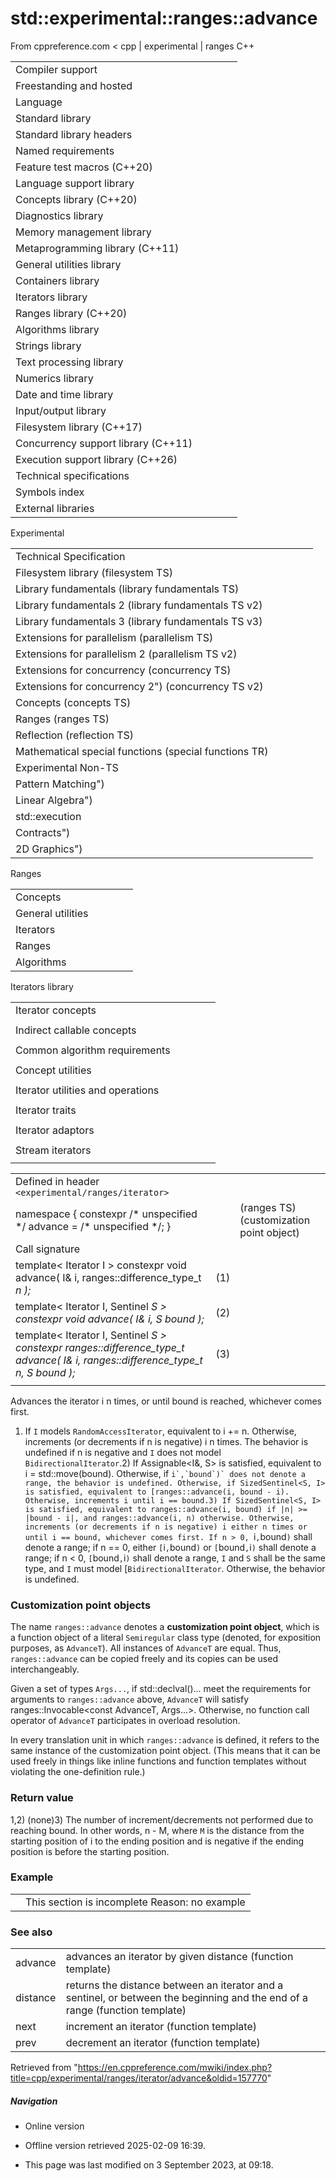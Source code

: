 # std::experimental::ranges::advance

From cppreference.com
< cpp‎ | experimental‎ | ranges
C++

|  |  |  |  |  |
| --- | --- | --- | --- | --- |
| Compiler support | | | | |
| Freestanding and hosted | | | | |
| Language | | | | |
| Standard library | | | | |
| Standard library headers | | | | |
| Named requirements | | | | |
| Feature test macros (C++20) | | | | |
| Language support library | | | | |
| Concepts library (C++20) | | | | |
| Diagnostics library | | | | |
| Memory management library | | | | |
| Metaprogramming library (C++11) | | | | |
| General utilities library | | | | |
| Containers library | | | | |
| Iterators library | | | | |
| Ranges library (C++20) | | | | |
| Algorithms library | | | | |
| Strings library | | | | |
| Text processing library | | | | |
| Numerics library | | | | |
| Date and time library | | | | |
| Input/output library | | | | |
| Filesystem library (C++17) | | | | |
| Concurrency support library (C++11) | | | | |
| Execution support library (C++26) | | | | |
| Technical specifications | | | | |
| Symbols index | | | | |
| External libraries | | | | |

Experimental

|  |  |  |  |  |
| --- | --- | --- | --- | --- |
| Technical Specification | | | | |
| Filesystem library (filesystem TS) | | | | |
| Library fundamentals (library fundamentals TS) | | | | |
| Library fundamentals 2 (library fundamentals TS v2) | | | | |
| Library fundamentals 3 (library fundamentals TS v3) | | | | |
| Extensions for parallelism (parallelism TS) | | | | |
| Extensions for parallelism 2 (parallelism TS v2) | | | | |
| Extensions for concurrency (concurrency TS) | | | | |
| Extensions for concurrency 2") (concurrency TS v2) | | | | |
| Concepts (concepts TS) | | | | |
| Ranges (ranges TS) | | | | |
| Reflection (reflection TS) | | | | |
| Mathematical special functions (special functions TR) | | | | |
| Experimental Non-TS | | | | |
| Pattern Matching") | | | | |
| Linear Algebra") | | | | |
| std::execution | | | | |
| Contracts") | | | | |
| 2D Graphics") | | | | |

Ranges

|  |  |  |  |  |
| --- | --- | --- | --- | --- |
| Concepts | | | | |
| General utilities | | | | |
| Iterators | | | | |
| Ranges | | | | |
| Algorithms | | | | |

Iterators library

|  |  |  |  |  |
| --- | --- | --- | --- | --- |
| Iterator concepts | | | | |
| |  |  |  |  |  | | --- | --- | --- | --- | --- | | Readable | | | | | | Writable | | | | | | WeaklyIncrementable | | | | | | Incrementable | | | | | | |  |  |  |  |  | | --- | --- | --- | --- | --- | | Iterator | | | | | | Sentinel | | | | | | SizedSentinel | | | | | |  | | | | | | |  |  |  |  |  | | --- | --- | --- | --- | --- | | InputIterator | | | | | | ForwardIterator | | | | | | BidirectionalIterator | | | | | | RandomAccessIterator | | | | | | |  |  |  |  |  | | --- | --- | --- | --- | --- | | OutputIterator | | | | | |  | | | | | |  | | | | | |  | | | | | |
| Indirect callable concepts | | | | |
| |  |  |  |  |  | | --- | --- | --- | --- | --- | | IndirectUnaryInvocableIndirectRegularUnaryInvocable | | | | | | |  |  |  |  |  | | --- | --- | --- | --- | --- | | IndirectUnaryPredicate | | | | | |  | | | | | | |  |  |  |  |  | | --- | --- | --- | --- | --- | | IndirectRelation | | | | | |  | | | | | | |  |  |  |  |  | | --- | --- | --- | --- | --- | | IndirectStrictWeakOrder | | | | | |  | | | | | |
| Common algorithm requirements | | | | |
| |  |  |  |  |  | | --- | --- | --- | --- | --- | | IndirectlyMovable | | | | | | IndirectlyMovableStorable | | | | | |  | | | | | | |  |  |  |  |  | | --- | --- | --- | --- | --- | | IndirectlyCopyable | | | | | | IndirectlyCopyableStorable | | | | | |  | | | | | | |  |  |  |  |  | | --- | --- | --- | --- | --- | | IndirectlySwappable | | | | | | IndirectlyComparable | | | | | |  | | | | | | |  |  |  |  |  | | --- | --- | --- | --- | --- | | Permutable | | | | | | Mergeable | | | | | | Sortable | | | | | |
| Concept utilities | | | | |
| |  |  |  |  |  | | --- | --- | --- | --- | --- | | indirect_result_of | | | | | | |  |  |  |  |  | | --- | --- | --- | --- | --- | | projected | | | | | |
| Iterator utilities and operations | | | | |
| |  |  |  |  |  | | --- | --- | --- | --- | --- | | iter_move") | | | | | | iter_swap") | | | | | | |  |  |  |  |  | | --- | --- | --- | --- | --- | | ****advance**** | | | | | | distance | | | | | | |  |  |  |  |  | | --- | --- | --- | --- | --- | | next | | | | | | prev | | | | | |
| Iterator traits | | | | |
| |  |  |  |  |  | | --- | --- | --- | --- | --- | | difference_type | | | | | | value_type | | | | | | reference_trvalue_reference_titer_common_reference_t | | | | | | iterator_category | | | | | | |  |  |  |  |  | | --- | --- | --- | --- | --- | | input_iterator_tagoutput_iterator_tagforward_iterator_tagbidirectional_iterator_tagrandom_access_iterator_tag | | | | | |  | | | | | | |  |  |  |  |  | | --- | --- | --- | --- | --- | | ranges::iterator_traits") | | | | | | std::iterator_traits<InputIterator>std::iterator_traits<OutputIterator>") | | | | | |  | | | | | |  | | | | | |  | | | | | |
| Iterator adaptors | | | | |
| |  |  |  |  |  | | --- | --- | --- | --- | --- | | reverse_iterator") | | | | | | move_iterator") | | | | | | move_sentinel") | | | | | | |  |  |  |  |  | | --- | --- | --- | --- | --- | | back_insert_iterator") | | | | | | front_insert_iterator") | | | | | | insert_iterator") | | | | | | |  |  |  |  |  | | --- | --- | --- | --- | --- | | common_iterator") | | | | | | counted_iterator") | | | | | | default_sentinel") | | | | | | |  |  |  |  |  | | --- | --- | --- | --- | --- | | danglingborrowed_iterator_t | | | | | | unreachable") | | | | | |
| Stream iterators | | | | |
| |  |  |  |  |  | | --- | --- | --- | --- | --- | | istream_iterator") | | | | | | |  |  |  |  |  | | --- | --- | --- | --- | --- | | ostream_iterator") | | | | | | |  |  |  |  |  | | --- | --- | --- | --- | --- | | istreambuf_iterator") | | | | | | |  |  |  |  |  | | --- | --- | --- | --- | --- | | ostreambuf_iterator") | | | | | |

|  |  |  |
| --- | --- | --- |
| Defined in header `<experimental/ranges/iterator>` |  |  |
| namespace {  constexpr /\* unspecified \*/ advance = /\* unspecified \*/; } |  | (ranges TS)  (customization point object) |
| Call signature |  |  |
| template< Iterator I >  constexpr void advance( I& i, ranges::difference_type_t<I> n ); | (1) |  |
| template< Iterator I, Sentinel<I> S >  constexpr void advance( I& i, S bound ); | (2) |  |
| template< Iterator I, Sentinel<I> S >  constexpr ranges::difference_type_t<I> advance( I& i, ranges::difference_type_t<I> n, S bound ); | (3) |  |
|  |  |  |

Advances the iterator i n times, or until bound is reached, whichever comes first.

1) If `I` models `RandomAccessIterator`, equivalent to i += n. Otherwise, increments (or decrements if n is negative) i n times. The behavior is undefined if n is negative and `I` does not model `BidirectionalIterator`.2) If Assignable<I&, S> is satisfied, equivalent to i = std::move(bound). Otherwise, if ``i`,`bound`)` does not denote a range, the behavior is undefined. Otherwise, if SizedSentinel<S, I> is satisfied, equivalent to [ranges::advance(i, bound - i). Otherwise, increments i until i == bound.3) If SizedSentinel<S, I> is satisfied, equivalent to ranges::advance(i, bound) if |n| >= |bound - i|, and ranges::advance(i, n) otherwise. Otherwise, increments (or decrements if n is negative) i either n times or until i == bound, whichever comes first. If n > 0, ``i`,`bound`)` shall denote a range; if n == 0, either `[`i`,`bound`)` or `[`bound`,`i`)` shall denote a range; if n < 0, `[`bound`,`i`)` shall denote a range, `I` and `S` shall be the same type, and `I` must model [`BidirectionalIterator`. Otherwise, the behavior is undefined.

### Customization point objects

The name `ranges::advance` denotes a **customization point object**, which is a function object of a literal `Semiregular` class type (denoted, for exposition purposes, as `AdvanceT`). All instances of `AdvanceT` are equal. Thus, `ranges::advance` can be copied freely and its copies can be used interchangeably.

Given a set of types `Args...`, if std::declval<Args>()... meet the requirements for arguments to `ranges::advance` above, `AdvanceT` will satisfy ranges::Invocable<const AdvanceT, Args...>. Otherwise, no function call operator of `AdvanceT` participates in overload resolution.

In every translation unit in which `ranges::advance` is defined, it refers to the same instance of the customization point object. (This means that it can be used freely in things like inline functions and function templates without violating the one-definition rule.)

### Return value

1,2) (none)3) The number of increment/decrements not performed due to reaching bound. In other words, n - M, where `M` is the distance from the starting position of i to the ending position and is negative if the ending position is before the starting position.

### Example

|  |  |
| --- | --- |
|  | This section is incomplete Reason: no example |

### See also

|  |  |
| --- | --- |
| advance | advances an iterator by given distance   (function template) |
| distance | returns the distance between an iterator and a sentinel, or between the beginning and the end of a range   (function template) |
| next | increment an iterator   (function template) |
| prev | decrement an iterator   (function template) |

Retrieved from "<https://en.cppreference.com/mwiki/index.php?title=cpp/experimental/ranges/iterator/advance&oldid=157770>"

##### Navigation

- Online version
- Offline version retrieved 2025-02-09 16:39.

- This page was last modified on 3 September 2023, at 09:18.